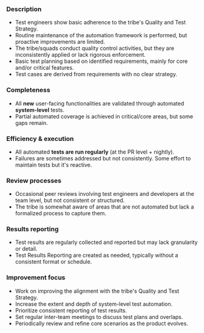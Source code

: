 ### Description

-   Test engineers show basic adherence to the tribe's Quality and Test Strategy.
-   Routine maintenance of the automation framework is performed, but proactive improvements are limited.
-   The tribe/squads conduct quality control activities, but they are inconsistently applied or lack rigorous enforcement.
-   Basic test planning based on identified requirements, mainly for core and/or critical features.
-   Test cases are derived from requirements with no clear strategy.

### Completeness

-   All **new** user-facing functionalities are validated through automated **system-level** tests.
-   Partial automated coverage is achieved in critical/core areas, but some gaps remain.

### Efficiency & execution

-   All automated **tests are run regularly** (at the PR level + nightly).
-   Failures are sometimes addressed but not consistently. Some effort to maintain tests but it's reactive.

### Review processes

-   Occasional peer reviews involving test engineers and developers at the team level, but not consistent or structured.
-   The tribe is somewhat aware of areas that are not automated but lack a formalized process to capture them.

### Results reporting

-   Test results are regularly collected and reported but may lack granularity or detail.
-   Test Results Reporting are created as needed, typically without a consistent format or schedule.

### Improvement focus

-   Work on improving the alignment with the tribe's Quality and Test Strategy.
-   Increase the extent and depth of system-level test automation.
-   Prioritize consistent reporting of test results.
-   Set regular inter-team meetings to discuss test plans and overlaps.
-   Periodically review and refine core scenarios as the product evolves.
